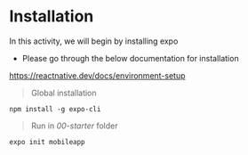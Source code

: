 # Installation

In this activity, we will begin by installing expo

- Please go through the below documentation for installation

https://reactnative.dev/docs/environment-setup

> Global installation

`npm install -g expo-cli`

> Run in *00-starter* folder

`expo init mobileapp`